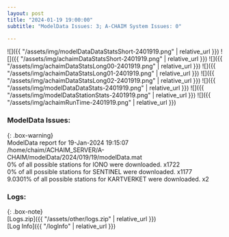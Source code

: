 ```yaml
---
layout: post
title: "2024-01-19 19:00:00"
subtitle: "ModelData Issues: 3; A-CHAIM System Issues: 0"

---
```


![]({{ "/assets/img/modelDataDataStatsShort-2401919.png" | relative_url }})
![]({{ "/assets/img/achaimDataStatsShort-2401919.png" | relative_url }})
![]({{ "/assets/img/achaimDataStatsLong00-2401919.png" | relative_url }})
![]({{ "/assets/img/achaimDataStatsLong01-2401919.png" | relative_url }})
![]({{ "/assets/img/achaimDataStatsLong02-2401919.png" | relative_url }})
![]({{ "/assets/img/modelDataDataStats-2401919.png" | relative_url }})
![]({{ "/assets/img/modelDataStationStats-2401919.png" | relative_url }})
![]({{ "/assets/img/achaimRunTime-2401919.png" | relative_url }})


### ModelData Issues:  
  
{: .box-warning}  
 ModelData report for 19-Jan-2024 19:15:07   
 /home/chaim/ACHAIM_SERVER/A-CHAIM/modelData/2024/019/19/modelData.mat   
 0% of all possible stations for IONO were downloaded. x1722   
 0% of all possible stations for SENTINEL were downloaded. x1177   
 9.0301% of all possible stations for KARTVERKET were downloaded. x2   
  


### Logs:  
  
{: .box-note}  
[Logs.zip]({{ "/assets/other/logs.zip" | relative_url }})  
[Log Info]({{ "/logInfo" | relative_url }})  
